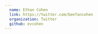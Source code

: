 ```yaml
---
  name: Ethan Cohen
  link: https://twitter.com/beefancohen
  organization: Twitter
  github: evcohen
---
```


